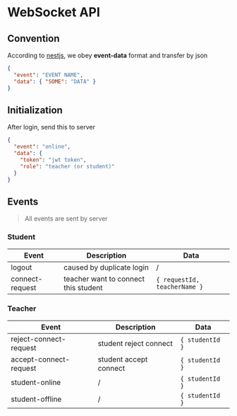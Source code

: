 # WebSocket API

## Convention

According to [nestjs](https://docs.nestjs.com/websockets/gateways), we obey **event-data** format and transfer by json

```json
{
  "event": "EVENT NAME",
  "data": { "SOME": "DATA" }
}
```

## Initialization

After login, send this to server

```json
{
  "event": "online",
  "data": {
    "token": "jwt token",
    "role": "teacher (or student)"
  }
}
```

## Events

> All events are sent by server

### Student

| Event           | Description                          | Data                         |
| --------------- | ------------------------------------ | ---------------------------- |
| logout          | caused by duplicate login            | /                            |
| connect-request | teacher want to connect this student | `{ requestId, teacherName }` |

### Teacher

| Event                  | Description            | Data            |
| ---------------------- | ---------------------- | --------------- |
| reject-connect-request | student reject connect | `{ studentId }` |
| accept-connect-request | student accept connect | `{ studentId }` |
| student-online         | /                      | `{ studentId }` |
| student-offline        | /                      | `{ studentId }` |
